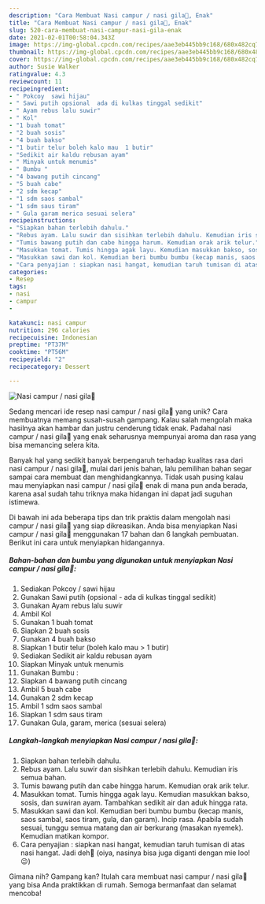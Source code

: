 ```yaml
---
description: "Cara Membuat Nasi campur / nasi gila🍛, Enak"
title: "Cara Membuat Nasi campur / nasi gila🍛, Enak"
slug: 520-cara-membuat-nasi-campur-nasi-gila-enak
date: 2021-02-01T00:58:04.343Z
image: https://img-global.cpcdn.com/recipes/aae3eb445bb9c168/680x482cq70/nasi-campur-nasi-gila🍛-foto-resep-utama.jpg
thumbnail: https://img-global.cpcdn.com/recipes/aae3eb445bb9c168/680x482cq70/nasi-campur-nasi-gila🍛-foto-resep-utama.jpg
cover: https://img-global.cpcdn.com/recipes/aae3eb445bb9c168/680x482cq70/nasi-campur-nasi-gila🍛-foto-resep-utama.jpg
author: Susie Walker
ratingvalue: 4.3
reviewcount: 11
recipeingredient:
- " Pokcoy  sawi hijau"
- " Sawi putih opsional  ada di kulkas tinggal sedikit"
- " Ayam rebus lalu suwir"
- " Kol"
- "1 buah tomat"
- "2 buah sosis"
- "4 buah bakso"
- "1 butir telur boleh kalo mau  1 butir"
- "Sedikit air kaldu rebusan ayam"
- " Minyak untuk menumis"
- " Bumbu "
- "4 bawang putih cincang"
- "5 buah cabe"
- "2 sdm kecap"
- "1 sdm saos sambal"
- "1 sdm saus tiram"
- " Gula garam merica sesuai selera"
recipeinstructions:
- "Siapkan bahan terlebih dahulu."
- "Rebus ayam. Lalu suwir dan sisihkan terlebih dahulu. Kemudian iris semua bahan."
- "Tumis bawang putih dan cabe hingga harum. Kemudian orak arik telur."
- "Masukkan tomat. Tumis hingga agak layu. Kemudian masukkan bakso, sosis, dan suwiran ayam. Tambahkan sedikit air dan aduk hingga rata."
- "Masukkan sawi dan kol. Kemudian beri bumbu bumbu (kecap manis, saos sambal, saos tiram, gula, dan garam). Incip rasa. Apabila sudah sesuai, tunggu semua matang dan air berkurang (masakan nyemek). Kemudian matikan kompor."
- "Cara penyajian : siapkan nasi hangat, kemudian taruh tumisan di atas nasi hangat. Jadi deh🤗 (oiya, nasinya bisa juga diganti dengan mie loo!😉)"
categories:
- Resep
tags:
- nasi
- campur
- 

katakunci: nasi campur  
nutrition: 296 calories
recipecuisine: Indonesian
preptime: "PT37M"
cooktime: "PT56M"
recipeyield: "2"
recipecategory: Dessert

---
```



![Nasi campur / nasi gila🍛](https://img-global.cpcdn.com/recipes/aae3eb445bb9c168/680x482cq70/nasi-campur-nasi-gila🍛-foto-resep-utama.jpg)

Sedang mencari ide resep nasi campur / nasi gila🍛 yang unik? Cara membuatnya memang susah-susah gampang. Kalau salah mengolah maka hasilnya akan hambar dan justru cenderung tidak enak. Padahal nasi campur / nasi gila🍛 yang enak seharusnya mempunyai aroma dan rasa yang bisa memancing selera kita.



Banyak hal yang sedikit banyak berpengaruh terhadap kualitas rasa dari nasi campur / nasi gila🍛, mulai dari jenis bahan, lalu pemilihan bahan segar sampai cara membuat dan menghidangkannya. Tidak usah pusing kalau mau menyiapkan nasi campur / nasi gila🍛 enak di mana pun anda berada, karena asal sudah tahu triknya maka hidangan ini dapat jadi suguhan istimewa.


Di bawah ini ada beberapa tips dan trik praktis dalam mengolah nasi campur / nasi gila🍛 yang siap dikreasikan. Anda bisa menyiapkan Nasi campur / nasi gila🍛 menggunakan 17 bahan dan 6 langkah pembuatan. Berikut ini cara untuk menyiapkan hidangannya.

<!--inarticleads1-->

##### Bahan-bahan dan bumbu yang digunakan untuk menyiapkan Nasi campur / nasi gila🍛:

1. Sediakan  Pokcoy / sawi hijau
1. Gunakan  Sawi putih (opsional - ada di kulkas tinggal sedikit)
1. Gunakan  Ayam rebus lalu suwir
1. Ambil  Kol
1. Gunakan 1 buah tomat
1. Siapkan 2 buah sosis
1. Gunakan 4 buah bakso
1. Siapkan 1 butir telur (boleh kalo mau &gt; 1 butir)
1. Sediakan Sedikit air kaldu rebusan ayam
1. Siapkan  Minyak untuk menumis
1. Gunakan  Bumbu :
1. Siapkan 4 bawang putih cincang
1. Ambil 5 buah cabe
1. Gunakan 2 sdm kecap
1. Ambil 1 sdm saos sambal
1. Siapkan 1 sdm saus tiram
1. Gunakan  Gula, garam, merica (sesuai selera)




<!--inarticleads2-->

##### Langkah-langkah menyiapkan Nasi campur / nasi gila🍛:

1. Siapkan bahan terlebih dahulu.
1. Rebus ayam. Lalu suwir dan sisihkan terlebih dahulu. Kemudian iris semua bahan.
1. Tumis bawang putih dan cabe hingga harum. Kemudian orak arik telur.
1. Masukkan tomat. Tumis hingga agak layu. Kemudian masukkan bakso, sosis, dan suwiran ayam. Tambahkan sedikit air dan aduk hingga rata.
1. Masukkan sawi dan kol. Kemudian beri bumbu bumbu (kecap manis, saos sambal, saos tiram, gula, dan garam). Incip rasa. Apabila sudah sesuai, tunggu semua matang dan air berkurang (masakan nyemek). Kemudian matikan kompor.
1. Cara penyajian : siapkan nasi hangat, kemudian taruh tumisan di atas nasi hangat. Jadi deh🤗 (oiya, nasinya bisa juga diganti dengan mie loo!😉)




Gimana nih? Gampang kan? Itulah cara membuat nasi campur / nasi gila🍛 yang bisa Anda praktikkan di rumah. Semoga bermanfaat dan selamat mencoba!
